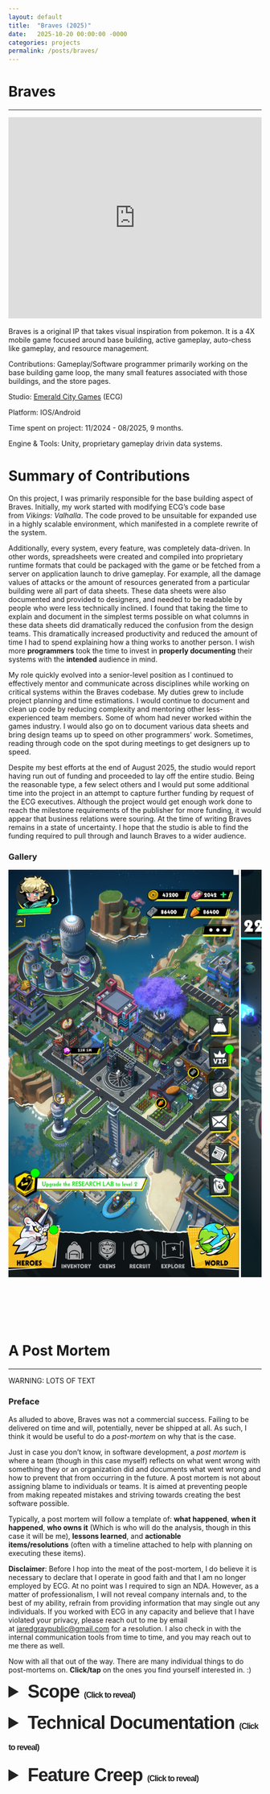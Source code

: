 ```yaml
---
layout: default
title:  "Braves (2025)"
date:   2025-10-20 00:00:00 -0000
categories: projects
permalink: /posts/braves/
---
```

<style>
div.scroll-container {
  overflow: auto;
  color:#ffffffac;
  white-space: nowrap;
  height:900px;
}
div.scroll-container img {
  height:90%;
}
summary.summary-header {
  margin: 10px 0;
  font-weight: 700;
  color:#222222;
  font-family: 'Lucida Grande', 'Calibri', Helvetica, Arial, sans-serif;
  letter-spacing: -1px;
  font-size: 36px;
}
summarysmall {
  margin: 10px 0;
  font-weight: 700;
  color:#222222;
  font-family: 'Lucida Grande', 'Calibri', Helvetica, Arial, sans-serif;
  font-size: 16px;
}
</style>
# Braves
---
<iframe width="100%" height="400" src="https://youtube.com/embed/S8YJPGOaBJ4?si=RIcH0wUYImfi-LqA&autoplay=1&mute=1" title="YouTube video player" frameborder="0" allow="accelerometer; autoplay; clipboard-write; encrypted-media; gyroscope; picture-in-picture; web-share" referrerpolicy="strict-origin-when-cross-origin" allowfullscreen></iframe>

Braves is a original IP that takes visual inspiration from pokemon. It is a 4X mobile game focused around base building, active gameplay, auto-chess like gameplay, and resource management.

Contributions: Gameplay/Software programmer primarily working on the base building game loop, the many small features associated with those buildings, and the store pages. 

Studio: <a href="https://www.emeraldcitygames.ca/">Emerald City Games</a> (ECG)

Platform: IOS/Android

Time spent on project: 11/2024 - 08/2025, 9 months.

Engine & Tools: Unity, proprietary gameplay drivin data systems.

# Summary of Contributions

On this project, I was primarily responsible for the base building aspect of Braves. Initially, my work started with modifying ECG’s code base from *Vikings: Valhalla*. The code proved to be unsuitable for expanded use in a highly scalable environment, which manifested in a complete rewrite of the system.

Additionally, every system, every feature, was completely data-driven. In other words, spreadsheets were created and compiled into proprietary runtime formats that could be packaged with the game or be fetched from a server on application launch to drive gameplay. For example, all the damage values of attacks or the amount of resources generated from a particular building were all part of data sheets. These data sheets were also documented and provided to designers, and needed to be readable by people who were less technically inclined. I found that taking the time to explain and document in the simplest terms possible on what columns in these data sheets did dramatically reduced the confusion from the design teams. This dramatically increased productivity and reduced the amount of time I had to spend explaining how a thing works to another person. I wish more **programmers** took the time to invest in **properly documenting** their systems with the **intended** audience in mind.

My role quickly evolved into a senior-level position as I continued to effectively mentor and communicate across disciplines while working on critical systems within the Braves codebase. My duties grew to include project planning and time estimations. I would continue to document and clean up code by reducing complexity and mentoring other less-experienced team members. Some of whom had never worked within the games industry. I would also go on to document various data sheets and bring design teams up to speed on other programmers’ work. Sometimes, reading through code on the spot during meetings to get designers up to speed.

Despite my best efforts at the end of August 2025, the studio would report having run out of funding and proceeded to lay off the entire studio. Being the reasonable type, a few select others and I would put some additional time into the project in an attempt to capture further funding by request of the ECG executives. Although the project would get enough work done to reach the milestone requirements of the publisher for more funding, it would appear that business relations were souring. At the time of writing Braves remains in a state of uncertainty. I hope that the studio is able to find the funding required to pull through and launch Braves to a wider audience.

<h3>Gallery</h3>
<div class="scroll-container">
  <img src="/assets/images/braves/Braves_Base.jpg" alt="">
  <img src="/assets/images/braves/Braves_Battle.jpg" alt="">
  <img src="/assets/images/braves/Braves_Base_CometCore.jpg" alt="">
  <img src="/assets/images/braves/Braves_Dailies.jpg" alt="">
</div>

# A Post Mortem

---

WARNING: LOTS OF TEXT

### Preface

As alluded to above, Braves was not a commercial success. Failing to be delivered on time and will, potentially, never be shipped at all. As such, I think it would be useful to do a *post-mortem* on why that is the case.

Just in case you don’t know, in software development, a *post mortem* is where a team (though in this case myself) reflects on what went wrong with something they or an organization did and documents what went wrong and how to prevent that from occurring in the future. A post mortem is not about assigning blame to individuals or teams. It is aimed at preventing people from making repeated mistakes and striving towards creating the best software possible.

Typically, a post mortem will follow a template of: **what happened**, **when it happened**, **who owns it** (Which is who will do the analysis, though in this case it will be me), **lessons learned**, and **actionable items/resolutions** (often with a timeline attached to help with planning on executing these items).

**Disclaimer**: Before I hop into the meat of the post-mortem, I do believe it is necessary to declare that I operate in good faith and that I am no longer employed by ECG. At no point was I required to sign an NDA. However, as a matter of professionalism, I will not reveal company internals and, to the best of my ability, refrain from providing information that may single out any individuals. If you worked with ECG in any capacity and believe that I have violated your privacy, please reach out to me by email at jaredgraypublic@gmail.com for a resolution. I also check in with the internal communication tools from time to time, and you may reach out to me there as well.

Now with all that out of the way. There are many individual things to do post-mortems on. **Click/tap** on the ones you find yourself interested in. :)

<!-- Scope -->
<details markdown="1">
  <summary class="summary-header">Scope <summarysmall>(Click to reveal)</summarysmall></summary>
  <h4>What Went Wrong?</h4>
  
  The scope of Braves was criminally misunderstood. The game was intended to be completed within an 8-month timeline, featuring a plethora of features inspired by and equivalent to <a href="https://www.lastwar.com/en/home.html?1758595519518">Last War</a> and <a href="https://activity-afkjourney.farlightgames.com/GW-I2505031/">AFK Journey</a>. These are games made by studios with 50-200 employees and far longer timelines. 8 months was incredibly ambitious for a team of roughly 16. With the resources available and with the hindsight of knowing the true timeline, it is clear that the project required more time, money, and manpower to complete.

  Also, the <a href="https://en.wikipedia.org/wiki/Game_design_document">Game Design Document (GDD)</a> was not nearly complete enough to be actioned on. A GDD is a document which changes over the course of a project. In the case of Braves, the GDD did not fulfill the requirements of the contract and led various teams astray. It also had contradictions and did not explain exactly what was needed.
  
  <h4>When did it Happen?</h4>
  
  At the beginning of the project, prior to pulling the production trigger.
  
  <h4>Lessons learned?</h4>

  - More features mean a larger scope. Larger scopes mean more complexity. More complexity requires more resources and more planning.
  - A GDD that does not fulfill publisher requirements and/or is not complete or ambiguous will cause a great deal of time to be wasted. Teams will work towards differing goals, and work done will often be lost or thrown aside as a result.

  <h4>Resolutions</h4>
  
  Braves is missing a **Game Treatment**. In my experience, successful games typically have a Game Treatment that accompanies a GDD as part of the green lighting process. I really see the GDD as a High Level Design Document that provides a guiding light and the treatment as the blueprint on how the game is going to get done. Some say a treatment should be short, others long. In my opinion, a good game treatment should step through each game feature in detail. For each feature, it must:
  
  - Describe the feature and how it will be used.
  - List the tools to be used.
  - List the tools that need to be created.
  - List all the dependencies for the feature. This includes other systems, features, backend infrastructure, etc..
  - List what disciplines are involved.
  
  After making a treatment, it will be much easier to scope the project and get an idea of how feasible the game is to create. It should also be more obvious how long each feature will take, in addition to identifying the riskiest parts of the project. Most importantly, it helps you get realistic.
</details>

<!-- Technical Documentation -->
<details markdown="1">
  <summary class="summary-header">Technical Documentation <summarysmall>(Click to reveal)</summarysmall></summary>
  <h4>What Went Wrong?</h4>
  
  Simply put, very few people wrote documentation.
  
  <h4>When did it Happen?</h4>
  
  Before starting the project. Specifically, the code base used as a foundation. It lacked any form of technical documentation whatsoever. Work done on the code base during Braves did include technical documentation, but it was provided by a few programmers and was not a pattern that was enforced by policy.
  
  <h4>Who owns it?</h4>
  
  The entire code team.

  <h4>Lessons learned?</h4>
  
  - A lack of documentation means a world of headaches later. The human mind is not perfect, and recalling the intent and steps of complex processes from is not a sustainable way to ensure the longevity of a system.
  - No documentation can often mean that understanding a system to make a few edits takes just as long as rewriting it from the ground up.
  - It is difficult to track down changes in versioning software without adequate logs/commit comments.
  - The future programmers will thank you.

  <h4>Resolutions</h4>

  It should be a company policy to properly document your work in code and in intermediate formats, anywhere a designer or other person is likely to make changes. For things like versioning software and releases, it should be required to write patch notes or logs of what changes have occurred.

  When new tasks are created, the programmer/person creating the timeline for a task should include documentation as a factor when determining task duration.
  
  If a project is severely out of date with documentation or lacks it entirely, a good strategy to eliminate both tech debt and documentation woes is to dedicate a fixed period of time each day towards improving it. Adding some time onto tasks to make room for this at the end of a workday is a way to evenly distribute that workload over a period of time.
  
  <h4>Personal Remarks</h4>

  As a professional, I make every effort when programming to ensure that the code I write is error-free and understandable. This includes documentation both in and outside of code. I advocated for better documentation on Braves, but fear it fell on deaf ears. Or perhaps I needed to make a greater push for it. Regardless, I wish to give an example of good documentation from Braves. Let’s take this function call.

```c#
private bool CanUpgrade(out ECheckUpgradeMask detailedResult, 
                        ECheckUpgradeMask mask = ECheckUpgradeMask.MaskAll)
```

  This function is part of a building. It’s easy to infer just by looking that it allows you to check whether or not a building is upgradable. But there are a couple of arguments that don’t make sense at first glance. Why do you need a detailed result? Shouldn’t it just be true or false? And what the heck do I need a mask for anyway?
  
  As a developer that cares about who reads my code, I think that **THE MOST IMPORTANT** reason you have comments and technical documentation is to convey the **INTENT** of a system or given piece of code. Given the context of the comments/summary around the code, it becomes plain how it’s meant to be used.

```c#
/// <summary>
/// Preforms a general check to see if this building is upgradable. Respects whether
/// or not it is selectable + costs + any other requirements.
/// Also checks to see if the next upgrade is even valid...<br><br></br></br>Use the
/// <paramref name="mask"/> parameter to opt out of checking specific requirements.
/// </summary>
/// <param name="detailedResult">
/// Mask matching any check that would cause this to return false. detailedResult is
/// <see cref="ECheckUpgradeMask.None"/> when the return value is true.
/// </param>
/// <param name="mask">
/// Optional mask to specify which checks you want to preform. Sometimes, UI will 
/// only want to check specific relevant things. <br></br>E.g. would this be 
/// upgradable excluding building costs? (Useful when using premium currencey 
/// instead of normal costs)
/// </param>
/// <returns>
/// True if the user should be able to upgrade this building in reference
/// to the given mask. False otherwise.
/// </returns>
private bool CanUpgrade(out ECheckUpgradeMask detailedResult, 
                        ECheckUpgradeMask mask = ECheckUpgradeMask.MaskAll)
```

  Reading the comments, we now know that our original assumption is correct, where true means it can be upgraded and false means that it cannot. But we can also use the mask to narrow down our query, which might be useful. We also get a reason why an upgrade is not doable when the *detailedResult* is not *None*. Moving on to the mask portion of this, we might ask why the default value for '*mask*' is *MaskAll?*
  
  Well, because I care about who reads this we can inspect the definition of ECheckUpgradeMask and find out that…

```c#
/// <summary>
/// Enum mask for <see cref="CanUpgrade"/> which allows you to make precise checks
/// based on your scenario. Typical scenarios such as:<br></br>
///  - <see cref="ECheckUpgradeMask.MaskAll"/>,<br></br>
///  - <see cref="ECheckUpgradeMask.MaskInstant"/>,<br></br>
///  - <see cref="ECheckUpgradeMask.MaskRush"/><br></br>
/// are provided for common use cases.
/// </summary>
public enum ECheckUpgradeMask : int
{
	Unknown = -1,
	None = 0b0,
	/// <summary>CanUpgrade returns false when the upgrade queue is at capacity.</summary>
	ConstructionQueueFull = 0b1,
	/// <summary>CanUpgrade returns false when progression is blocked. See <seealso cref="Data.BaseProgressionData.IsBlocked"/></summary>
	ProgressionBlocked = 0b10,
	/// <summary>CanUpgrade returns false when the building is not selectable. See <seealso cref="PlayerBuilding.IsSelectable"/></summary>
	IsSelectable = 0b100,
	/// <summary>CanUpgrade returns false when the building does not have the all other buildings listed as a requirement built.</summary>
	HasBuildingRequirements = 0b1000,
	/// <summary>CanUpgrade returns false when the headquaters level is not high enough.</summary>
	HeadquartersLevel = 0b10000,
	/// <summary>CanUpgrade returns false when the user lacks resources to upgrade the building.</summary>
	BuildingCost = 0b100000,
	/// <summary>
	/// CanUpgrade returns false when the user does not have enough hard currency to instantly complete the building.
	/// This does accommodate the factional cost of hard currency as an upgrade is occuring.
	/// </summary>
	PremiumCost = 0b1000000,
	/// <summary>CanUpgrade returns false when the building is not in the None or Rubble state.</summary>
	MutableState = 0b10000000,
	/// <summary>
	/// When can upgrade passes with this mask, the conditions to begin upgrading a building from rubble to it's first functional state
	/// is satisfied. The only difference between this and <see cref="MaskAll"/> is that costs are omitted to ensure that the rubble state
	/// always has the bubble above the building plot.
	/// </summary>
	MaskRestore = ConstructionQueueFull | ProgressionBlocked | IsSelectable | HasBuildingRequirements | HeadquartersLevel | MutableState,
	/// <summary>When CanUpgrade passes with this mask, the conditions to begin upgrading a building are considered complete.</summary>
	MaskAll = ConstructionQueueFull | ProgressionBlocked | IsSelectable | HasBuildingRequirements | HeadquartersLevel | BuildingCost | MutableState,
	/// <summary>When CanUpgrade passes with this mask, the conditions to instantly complete a building are considered complete.</summary>
	MaskInstant = ConstructionQueueFull | ProgressionBlocked | IsSelectable | HasBuildingRequirements | HeadquartersLevel | PremiumCost | MutableState,
	/// <summary>When CanUpgrade passes with this mask, the conditions to rush an upgrade are considered complete.</summary>
	MaskRush = PremiumCost,
}
 ```

  Not only do the comments around the masks and bitmask portions tell you exactly what they’re meant to do, but they also use references to other data structures and functions. They are useful to other programmers because they can use a **Find All References/Find Signature** refactoring operation in their <a href="https://en.wikipedia.org/wiki/Integrated_development_environment">IDE</a> to see the code that is being referred to by the comment.

  Good documentation makes it easy to understand the intent of the author AND provides the information necessary to change it. All that to say it should be plainly obvious to other programmers that…

```c#
if (building.CanUpgrade(out _, ECheckUpgradeMask.PremiumCost)) { ... }
```

  …is checking to see if a building is upgradable with ONLY the game’s premium currency and is ignoring any other game state factors.

  Oh, and as one final note, you might’ve seen that the CanUpgrade call is private. That’s because there is a…

```c#
public bool CanUpgrade(out ECheckUpgradeMask detailedResult, 
                      ECheckUpgradeMask mask = ECheckUpgradeMask.MaskAll,
                      bool logFailures = true)
```

…function that wraps the call, which enables printing a warning on development builds to the console to inform programmers/designers of when an upgrade fails, which building it failed on, and for what reason. Isn’t that nice?
</details>

<!-- Feature Creep -->
<details markdown="1">
  <summary class="summary-header">Feature Creep <summarysmall>(Click to reveal)</summarysmall></summary>

  <h4>What Went Wrong?</h4>

  Due to the wording in the contract between the publisher and ECG on Braves, features proposed by the publisher were required to be a part of the game without affecting the timeline.

  <h4>When did it Happen?</h4>

  Consistently throughout development.

  <h4>Who owns it?</h4>

  Leadership and Project Management.

  <h4>Lessons learned?</h4>

  Unfortunately, I was not involved in the communications between the publisher and studio and do not have enough information to properly address the lessons learned. But I can glean much from the handling of feature creep. And this is apparent to me:

  - No is a powerful word that must be invoked when requests are made outside the scope of the project.
  - When additions or removals are made to a project, the deadlines should be appropriately modified to reflect them.
  - Evaluating additions to the project is time taken away from the project. That loss should not be neglected; rather, it should be included.
  - Setting clear boundaries on what a project is meant to be. The GDD/Game Treatment is your bible and guiding light. Altering it must be done with care.
  - *“BioWare Magic”* is not real. You cannot materialize features out of the ether. No matter what a team says, no work is free.
  - Be wary of referencing other games in contracts or as minimum targets. Attempting to re-create another game instead of crafting your own will inevitably lead to the creeping of features you weren’t aware of when assessing other products.

  <h4>Resolutions</h4>

  Renegotiate the current contractual obligations to be something achievable. Sometimes it becomes apparent that it will be impossible to fulfill a contract in a way that is satisfactory. When this occurs, you should be ready to enter into negotiations. Failing is often worse than underdelivering on the original idea. Ideally, you can pivot into something else at a lower cost.

  As a programmer, I don’t always have a say in the choice of features in a game. However, pushing back on new features is a good way to prevent creep. Sometimes a designer gets a little overzealous and this mitigates the “want to haves” in a game.

  Cutting parts of or entire other features is another way to create room in a schedule to permit some feature creep. Use sparingly.

  Allocating more resources or granting additional time to fulfill new features is required when adding new features. Get real, if you can’t find the time, then it gets cut.
</details>
